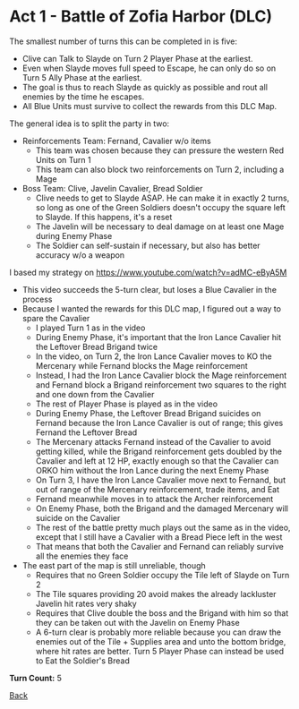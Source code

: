 # Act 1 - Battle of Zofia Harbor (DLC)

The smallest number of turns this can be completed in is five:
- Clive can Talk to Slayde on Turn 2 Player Phase at the earliest.
- Even when Slayde moves full speed to Escape, he can only do so on Turn 5 Ally Phase at the earliest.
- The goal is thus to reach Slayde as quickly as possible and rout all enemies by the time he escapes.
- All Blue Units must survive to collect the rewards from this DLC Map.

The general idea is to split the party in two:
- Reinforcements Team: Fernand, Cavalier w/o items
  - This team was chosen because they can pressure the western Red Units on Turn 1
  - This team can also block two reinforcements on Turn 2, including a Mage
- Boss Team: Clive, Javelin Cavalier, Bread Soldier
  - Clive needs to get to Slayde ASAP. He can make it in exactly 2 turns, so long as one of the Green Soldiers doesn't occupy the square left to Slayde. If this happens, it's a reset
  - The Javelin will be necessary to deal damage on at least one Mage during Enemy Phase
  - The Soldier can self-sustain if necessary, but also has better accuracy w/o a weapon

I based my strategy on https://www.youtube.com/watch?v=adMC-eByA5M
- This video succeeds the 5-turn clear, but loses a Blue Cavalier in the process
- Because I wanted the rewards for this DLC map, I figured out a way to spare the Cavalier
  - I played Turn 1 as in the video
  - During Enemy Phase, it's important that the Iron Lance Cavalier hit the Leftover Bread Brigand twice
  - In the video, on Turn 2, the Iron Lance Cavalier moves to KO the Mercenary while Fernand blocks the Mage reinforcement
  - Instead, I had the Iron Lance Cavalier block the Mage reinforcement and Fernand block a Brigand reinforcement two squares to the right and one down from the Cavalier
  - The rest of Player Phase is played as in the video
  - During Enemy Phase, the Leftover Bread Brigand suicides on Fernand because the Iron Lance Cavalier is out of range; this gives Fernand the Leftover Bread
  - The Mercenary attacks Fernand instead of the Cavalier to avoid getting killed, while the Brigand reinforcement gets doubled by the Cavalier and left at 12 HP, exactly enough so that the Cavalier can ORKO him without the Iron Lance during the next Enemy Phase
  - On Turn 3, I have the Iron Lance Cavalier move next to Fernand, but out of range of the Mercenary reinforcement, trade items, and Eat
  - Fernand meanwhile moves in to attack the Archer reinforcement
  - On Enemy Phase, both the Brigand and the damaged Mercenary will suicide on the Cavalier
  - The rest of the battle pretty much plays out the same as in the video, except that I still have a Cavalier with a Bread Piece left in the west
  - That means that both the Cavalier and Fernand can reliably survive all the enemies they face
- The east part of the map is still unreliable, though
  - Requires that no Green Soldier occupy the Tile left of Slayde on Turn 2
  - The Tile squares providing 20 avoid makes the already lackluster Javelin hit rates very shaky
  - Requires that Clive double the boss and the Brigand with him so that they can be taken out with the Javelin on Enemy Phase
  - A 6-turn clear is probably more reliable because you can draw the enemies out of the Tile + Supplies area and unto the bottom bridge, where hit rates are better. Turn 5 Player Phase can instead be used to Eat the Soldier's Bread

**Turn Count:** 5

[Back](README.md)